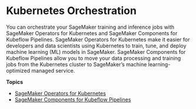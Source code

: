 # Kubernetes Orchestration<a name="kubernetes-workflows"></a>

You can orchestrate your SageMaker training and inference jobs with SageMaker Operators for Kubernetes and SageMaker Components for Kubeflow Pipelines\. SageMaker Operators for Kubernetes make it easier for developers and data scientists using Kubernetes to train, tune, and deploy machine learning \(ML\) models in SageMaker\. SageMaker Components for Kubeflow Pipelines allow you to move your data processing and training jobs from the Kubernetes cluster to SageMaker’s machine learning\-optimized managed service\.

**Topics**
+ [SageMaker Operators for Kubernetes](amazon-sagemaker-operators-for-kubernetes.md)
+ [SageMaker Components for Kubeflow Pipelines](amazon-sagemaker-components-for-kubeflow-pipelines.md)